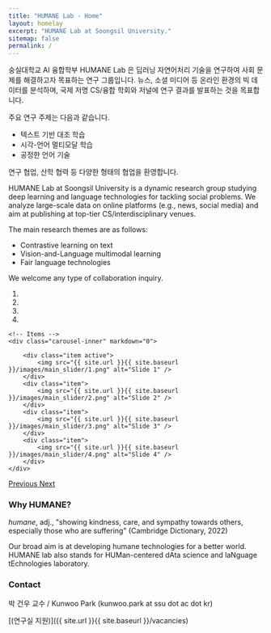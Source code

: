 ```yaml
---
title: "HUMANE Lab - Home"
layout: homelay
excerpt: "HUMANE Lab at Soongsil University."
sitemap: false
permalink: /
---
```

숭실대학교 AI 융합학부 HUMANE Lab 은 딥러닝 자연어처리 기술을 연구하여 사회 문제를 해결하고자 목표하는 연구 그룹입니다.
뉴스, 소셜 미디어 등 온라인 환경의 빅 데이터를 분석하며, 국제 저명 CS/융합 학회와 저널에 연구 결과를 발표하는 것을 목표합니다.

주요 연구 주제는 다음과 같습니다.
- 텍스트 기반 대조 학습
- 시각-언어 멀티모달 학습
- 공정한 언어 기술

연구 협업, 산학 협력 등 다양한 형태의 협업을 환영합니다.

HUMANE Lab at Soongsil University is a dynamic research group studying deep learning and language technologies for tackling social problems. We analyze large-scale data on online platforms (e.g., news, social media) and aim at publishing at top-tier CS/interdisciplinary venues.

The main research themes are as follows:
- Contrastive learning on text
- Vision-and-Language multimodal learning
- Fair language technologies

We welcome any type of collaboration inquiry. 


<div markdown="0" id="carousel" class="carousel slide" data-ride="carousel" data-interval="5000" data-pause="hover" >
    <!-- Menu -->
    <ol class="carousel-indicators">
        <li data-target="#carousel" data-slide-to="0" class="active"></li>
        <li data-target="#carousel" data-slide-to="1"></li>
        <li data-target="#carousel" data-slide-to="2"></li>
        <li data-target="#carousel" data-slide-to="3"></li>
    </ol>

    <!-- Items -->
    <div class="carousel-inner" markdown="0">

        <div class="item active">
            <img src="{{ site.url }}{{ site.baseurl }}/images/main_slider/1.png" alt="Slide 1" />
        </div>
        <div class="item">
            <img src="{{ site.url }}{{ site.baseurl }}/images/main_slider/2.png" alt="Slide 2" />
        </div>
        <div class="item">
            <img src="{{ site.url }}{{ site.baseurl }}/images/main_slider/3.png" alt="Slide 3" />
        </div>
        <div class="item">
            <img src="{{ site.url }}{{ site.baseurl }}/images/main_slider/4.png" alt="Slide 4" />
        </div>
    </div>
  <a class="left carousel-control" href="#carousel" role="button" data-slide="prev">
    <span class="glyphicon glyphicon-chevron-left" aria-hidden="true"></span>
    <span class="sr-only">Previous</span>
  </a>
  <a class="right carousel-control" href="#carousel" role="button" data-slide="next">
    <span class="glyphicon glyphicon-chevron-right" aria-hidden="true"></span>
    <span class="sr-only">Next</span>
  </a>
</div>

### Why HUMANE?

*humane*, adj., "showing kindness, care, and sympathy towards others, especially those who are suffering" (Cambridge Dictionary, 2022)

Our broad aim is at developing humane technologies for a better world. HUMANE lab also stands for HUMan-centered dAta science and laNguage tEchnologies laboratory.


### Contact

박 건우 교수 / Kunwoo Park (kunwoo.park at ssu dot ac dot kr)

 [(연구실 지원)]({{ site.url }}{{ site.baseurl }}/vacancies)
